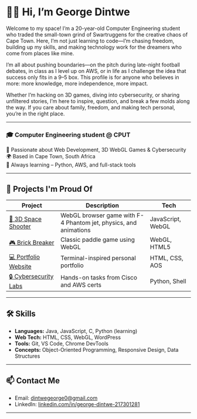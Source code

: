 # 👋🏽 Hi, I’m George Dintwe

Welcome to my space! I’m a 20-year-old Computer Engineering student who traded the small-town grind of Swartruggens for the creative chaos of Cape Town. Here, I’m not just learning to code—I’m chasing freedom, building up my skills, and making technology work for the dreamers who come from places like mine.

I’m all about pushing boundaries—on the pitch during late-night football debates, in class as I level up on AWS, or in life as I challenge the idea that success only fits in a 9–5 box. This profile is for anyone who believes in more: more knowledge, more independence, more impact. 

Whether I’m hacking on 3D games, diving into cybersecurity, or sharing unfiltered stories, I’m here to inspire, question, and break a few molds along the way. If you care about family, freedom, and making tech personal, you’re in the right place.

---

### 🎓 Computer Engineering student @ CPUT  
🧠 Passionate about Web Development, 3D WebGL Games & Cybersecurity  
🌍 Based in Cape Town, South Africa  
🚀 Always learning – Python, AWS, and full-stack tools

---

## 💼 Projects I'm Proud Of

| Project | Description | Tech |
|--------|-------------|------|
| [🚀 3D Space Shooter](https://github.com/graham-drizzy05/space-shooter-webgl) | WebGL browser game with F-4 Phantom jet, physics, and animations | JavaScript, WebGL |
| [🎮 Brick Breaker](https://github.com/graham-drizzy05/brick-breaker) | Classic paddle game using WebGL | WebGL, HTML5 |
| [💻 Portfolio Website](https://graham-drizzy05.github.io/Portfolio-Site/) | Terminal-inspired personal portfolio | HTML, CSS, AOS |
| [🔒 Cybersecurity Labs](https://github.com/graham-drizzy05/cybersecurity-course) | Hands-on tasks from Cisco and AWS certs | Python, Shell |

---

## 🛠 Skills

- **Languages:** Java, JavaScript, C, Python (learning)
- **Web Tech:** HTML, CSS, WebGL, WordPress
- **Tools:** Git, VS Code, Chrome DevTools
- **Concepts:** Object-Oriented Programming, Responsive Design, Data Structures

---

## 📫 Contact Me

- Email: [dintwegeorge0@gmail.com](mailto:dintwegeorge0@gmail.com)
- LinkedIn: [linkedin.com/in/george-dintwe-217301281](https://www.linkedin.com/in/george-itumeleng-dintwe-217301281)

---

<!--
**graham-drizzy05/graham-drizzy05** is a ✨ special ✨ repository because its `README.md` (this file) appears on your GitHub profile.
-->
